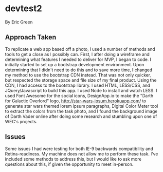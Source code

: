 # devtest2
By Eric Green

## Approach Taken

To replicate a web app based off a photo, I used a number of methods and tools to get a close as I possibly can. First, I after doing a wireframe and determining what features I needed to deliver for MVP, I began to code. I initially started to set up a bootstrap development environment. Upon determining that I didn't need to do this and to save more time, I changed my method to use the bootstrap CDN instead. That was not only quicker, but respected the storage space and file size of my final product. Using the CDN, I had access to the bootstrap library. I used HTML, LESS/CSS, and JQuery/Javascript to build this app. I used Node to install and watch LESS. I used Font Awesome for the social icons, DesignApp.io to make the "Darth for Galactic Overlord" logo, http://star-wars-ipsum.herokuapp.com/ to generate star wars themed lorem ipsum paragraphs, Digital Color Meter tool to extract the colors from the task photo, and I found the background image of Darth Vader online after doing some research and stumbling upon one of WEC's projects.

## Issues

Some issues I had were testing for both IE-9 backwards compatibility and Retina-readiness. My machine does not allow me to perform these task. I've included some methods to address this, but I would like to ask more questions about this, if given the opportunity to meet in-person.
